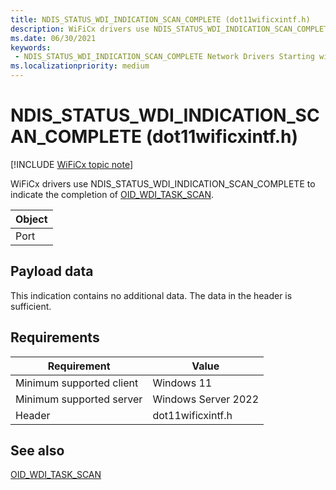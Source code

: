 ```yaml
---
title: NDIS_STATUS_WDI_INDICATION_SCAN_COMPLETE (dot11wificxintf.h)
description: WiFiCx drivers use NDIS_STATUS_WDI_INDICATION_SCAN_COMPLETE to indicate the completion of OID_WDI_TASK_SCAN.
ms.date: 06/30/2021
keywords:
 - NDIS_STATUS_WDI_INDICATION_SCAN_COMPLETE Network Drivers Starting with Windows Vista
ms.localizationpriority: medium
---
```


# NDIS_STATUS_WDI_INDICATION_SCAN_COMPLETE (dot11wificxintf.h)

[!INCLUDE [WiFiCx topic note](../includes/wificx-version-warning.md)]


WiFiCx drivers use NDIS_STATUS_WDI_INDICATION_SCAN_COMPLETE to indicate the completion of [OID_WDI_TASK_SCAN](oid-wdi-task-scan.md).

| Object |
|--------|
| Port   |

 

## Payload data


This indication contains no additional data. The data in the header is sufficient.

## Requirements

|Requirement|Value|
|--- |--- |
|Minimum supported client|Windows 11|
|Minimum supported server|Windows Server 2022|
|Header|dot11wificxintf.h|

## See also


[OID_WDI_TASK_SCAN](oid-wdi-task-scan.md)

 

 




